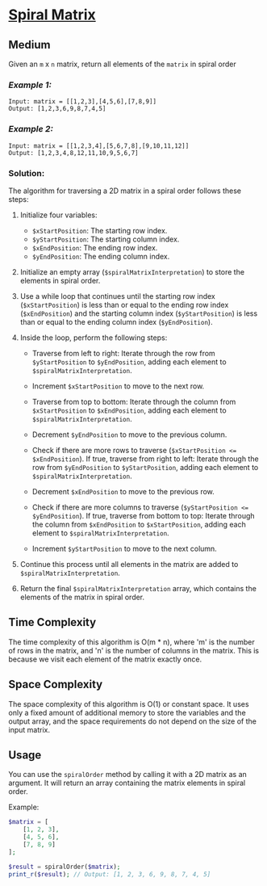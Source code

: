 # [Spiral Matrix](https://leetcode.com/problems/spiral-matrix/description/)

## Medium

Given an `m` x `n` matrix, return all elements of the `matrix` in spiral order

### ***Example 1:***

```
Input: matrix = [[1,2,3],[4,5,6],[7,8,9]]
Output: [1,2,3,6,9,8,7,4,5]
```

### ***Example 2:***

```
Input: matrix = [[1,2,3,4],[5,6,7,8],[9,10,11,12]]
Output: [1,2,3,4,8,12,11,10,9,5,6,7]
```

### Solution:

The algorithm for traversing a 2D matrix in a spiral order follows these steps:

1. Initialize four variables:
    - `$xStartPosition`: The starting row index.
    - `$yStartPosition`: The starting column index.
    - `$xEndPosition`: The ending row index.
    - `$yEndPosition`: The ending column index.

2. Initialize an empty array (`$spiralMatrixInterpretation`) to store the elements in spiral order.

3. Use a while loop that continues until the starting row index (`$xStartPosition`) is less than or equal to the ending
   row index (`$xEndPosition`) and the starting column index (`$yStartPosition`) is less than or equal to the ending
   column index (`$yEndPosition`).

4. Inside the loop, perform the following steps:
    - Traverse from left to right: Iterate through the row from `$yStartPosition` to `$yEndPosition`, adding each
      element to `$spiralMatrixInterpretation`.
    - Increment `$xStartPosition` to move to the next row.

    - Traverse from top to bottom: Iterate through the column from `$xStartPosition` to `$xEndPosition`, adding each
      element to `$spiralMatrixInterpretation`.
    - Decrement `$yEndPosition` to move to the previous column.

    - Check if there are more rows to traverse (`$xStartPosition <= $xEndPosition`). If true, traverse from right to
      left: Iterate through the row from `$yEndPosition` to `$yStartPosition`, adding each element
      to `$spiralMatrixInterpretation`.
    - Decrement `$xEndPosition` to move to the previous row.

    - Check if there are more columns to traverse (`$yStartPosition <= $yEndPosition`). If true, traverse from bottom to
      top: Iterate through the column from `$xEndPosition` to `$xStartPosition`, adding each element
      to `$spiralMatrixInterpretation`.
    - Increment `$yStartPosition` to move to the next column.

5. Continue this process until all elements in the matrix are added to `$spiralMatrixInterpretation`.

6. Return the final `$spiralMatrixInterpretation` array, which contains the elements of the matrix in spiral order.

## Time Complexity

The time complexity of this algorithm is O(m * n), where 'm' is the number of rows in the matrix, and 'n' is the number
of columns in the matrix. This is because we visit each element of the matrix exactly once.

## Space Complexity

The space complexity of this algorithm is O(1) or constant space. It uses only a fixed amount of additional memory to
store the variables and the output array, and the space requirements do not depend on the size of the input matrix.

## Usage

You can use the `spiralOrder` method by calling it with a 2D matrix as an argument. It will return an array containing
the matrix elements in spiral order.

Example:

```php
$matrix = [
    [1, 2, 3],
    [4, 5, 6],
    [7, 8, 9]
];

$result = spiralOrder($matrix);
print_r($result); // Output: [1, 2, 3, 6, 9, 8, 7, 4, 5]
```